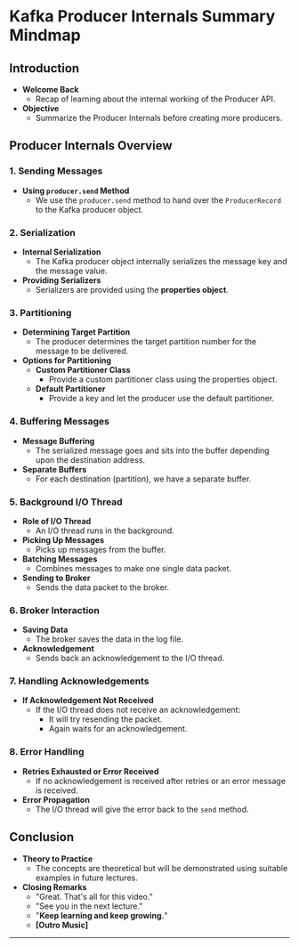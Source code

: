 # Kafka Producer Internals Summary Mindmap

## Introduction

- **Welcome Back**
  - Recap of learning about the internal working of the Producer API.
- **Objective**
  - Summarize the Producer Internals before creating more producers.

## Producer Internals Overview

### 1. Sending Messages

- **Using `producer.send` Method**
  - We use the `producer.send` method to hand over the `ProducerRecord` to the Kafka producer object.

### 2. Serialization

- **Internal Serialization**
  - The Kafka producer object internally serializes the message key and the message value.
- **Providing Serializers**
  - Serializers are provided using the **properties object**.

### 3. Partitioning

- **Determining Target Partition**
  - The producer determines the target partition number for the message to be delivered.
- **Options for Partitioning**
  - **Custom Partitioner Class**
    - Provide a custom partitioner class using the properties object.
  - **Default Partitioner**
    - Provide a key and let the producer use the default partitioner.

### 4. Buffering Messages

- **Message Buffering**
  - The serialized message goes and sits into the buffer depending upon the destination address.
- **Separate Buffers**
  - For each destination (partition), we have a separate buffer.

### 5. Background I/O Thread

- **Role of I/O Thread**
  - An I/O thread runs in the background.
- **Picking Up Messages**
  - Picks up messages from the buffer.
- **Batching Messages**
  - Combines messages to make one single data packet.
- **Sending to Broker**
  - Sends the data packet to the broker.

### 6. Broker Interaction

- **Saving Data**
  - The broker saves the data in the log file.
- **Acknowledgement**
  - Sends back an acknowledgement to the I/O thread.

### 7. Handling Acknowledgements

- **If Acknowledgement Not Received**
  - If the I/O thread does not receive an acknowledgement:
    - It will try resending the packet.
    - Again waits for an acknowledgement.

### 8. Error Handling

- **Retries Exhausted or Error Received**
  - If no acknowledgement is received after retries or an error message is received.
- **Error Propagation**
  - The I/O thread will give the error back to the `send` method.

## Conclusion

- **Theory to Practice**
  - The concepts are theoretical but will be demonstrated using suitable examples in future lectures.
- **Closing Remarks**
  - "Great. That's all for this video."
  - "See you in the next lecture."
  - "**Keep learning and keep growing.**"
  - **[Outro Music]**

---